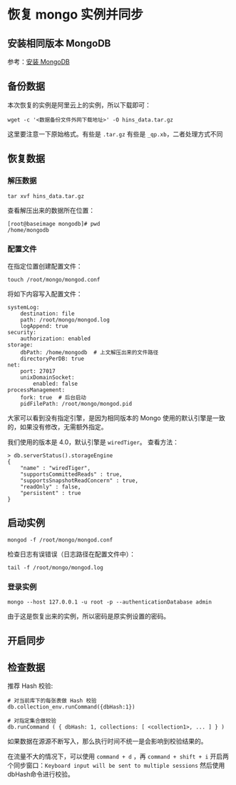 # 恢复 mongo 实例并同步

## 安装相同版本 MongoDB

参考：[安装 MongoDB](https://liu-tongtong.gitbook.io/dba/mongodb/mongodb-fu-ben-ji-da-jian#an-zhuang-mongodb)

## 备份数据

本次恢复的实例是阿里云上的实例，所以下载即可：

```text
wget -c '<数据备份文件外网下载地址>' -O hins_data.tar.gz
```

这里要注意一下原始格式。有些是 `.tar.gz` 有些是 `_qp.xb`，二者处理方式不同

## 恢复数据

### 解压数据

```text
tar xvf hins_data.tar.gz
```

查看解压出来的数据所在位置：

```text
[root@baseimage mongodb]# pwd
/home/mongodb
```

### 配置文件

在指定位置创建配置文件：

```text
touch /root/mongo/mongod.conf
```

将如下内容写入配置文件：

```text
systemLog:
    destination: file
    path: /root/mongo/mongod.log
    logAppend: true
security:
    authorization: enabled
storage:
    dbPath: /home/mongodb  # 上文解压出来的文件路径
    directoryPerDB: true
net:
    port: 27017
    unixDomainSocket:
        enabled: false
processManagement:
    fork: true  # 后台启动
    pidFilePath: /root/mongo/mongod.pid
```

大家可以看到没有指定引擎，是因为相同版本的 Mongo 使用的默认引擎是一致的，如果没有修改，无需额外指定。

我们使用的版本是 4.0，默认引擎是 `wiredTiger`。 查看方法：

```text
> db.serverStatus().storageEngine
{
	"name" : "wiredTiger",
	"supportsCommittedReads" : true,
	"supportsSnapshotReadConcern" : true,
	"readOnly" : false,
	"persistent" : true
}
```

## 启动实例

```text
mongod -f /root/mongo/mongod.conf
```

检查日志有误错误（日志路径在配置文件中）：

```text
tail -f /root/mongo/mongod.log
```

### 登录实例

```text
mongo --host 127.0.0.1 -u root -p --authenticationDatabase admin
```

由于这是恢复出来的实例，所以密码是原实例设置的密码。

## 开启同步

## 检查数据

推荐 Hash 校验:

```text
# 对当前库下的每张表做 Hash 校验
db.collection_env.runCommand({dbHash:1})

# 对指定集合做校验
db.runCommand ( { dbHash: 1, collections: [ <collection1>, ... ] } )
```

如果数据在源源不断写入，那么执行时间不统一是会影响到校验结果的。

在流量不大的情况下，可以使用 `command + d` ，再 `command + shift + i` 开启两个同步窗口：`Keyboard input will be sent to multiple sessions`  然后使用dbHash命令进行校验。

